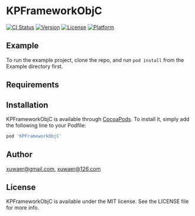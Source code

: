 # KPFrameworkObjC

[![CI Status](http://img.shields.io/travis/xuwaer@gmail.com/KPFrameworkObjC.svg?style=flat)](https://travis-ci.org/xuwaer@gmail.com/KPFrameworkObjC)
[![Version](https://img.shields.io/cocoapods/v/KPFrameworkObjC.svg?style=flat)](http://cocoapods.org/pods/KPFrameworkObjC)
[![License](https://img.shields.io/cocoapods/l/KPFrameworkObjC.svg?style=flat)](http://cocoapods.org/pods/KPFrameworkObjC)
[![Platform](https://img.shields.io/cocoapods/p/KPFrameworkObjC.svg?style=flat)](http://cocoapods.org/pods/KPFrameworkObjC)

## Example

To run the example project, clone the repo, and run `pod install` from the Example directory first.

## Requirements

## Installation

KPFrameworkObjC is available through [CocoaPods](http://cocoapods.org). To install
it, simply add the following line to your Podfile:

```ruby
pod 'KPFrameworkObjC'
```

## Author

xuwaer@gmail.com, xuwaer@126.com

## License

KPFrameworkObjC is available under the MIT license. See the LICENSE file for more info.
